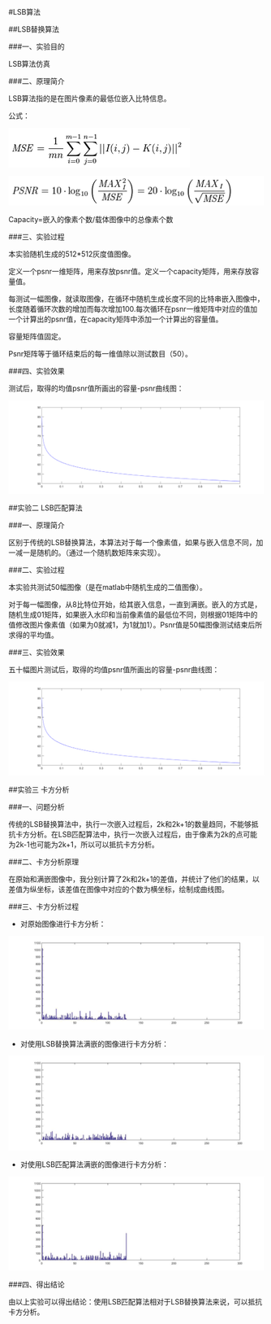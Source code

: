 #LSB算法

##LSB替换算法

###一、实验目的

LSB算法仿真

###二、原理简介

LSB算法指的是在图片像素的最低位嵌入比特信息。

公式：

![img](img\1.png) 

![img](img\2.png) 

Capacity=嵌入的像素个数/载体图像中的总像素个数

###三、实验过程

本实验随机生成的512*512灰度值图像。

定义一个psnr一维矩阵，用来存放psnr值。定义一个capacity矩阵，用来存放容量值。

每测试一幅图像，就读取图像，在循环中随机生成长度不同的比特串嵌入图像中，长度随着循环次数的增加而每次增加100.每次循环在psnr一维矩阵中对应的值加一个计算出的psnr值，在capacity矩阵中添加一个计算出的容量值。

容量矩阵值固定。

Psnr矩阵等于循环结束后的每一维值除以测试数目（50）。

###四、实验效果

测试后，取得的均值psnr值所画出的容量-psnr曲线图：

![img](img\3.png) 

 

 

##实验二 LSB匹配算法

###一、原理简介

区别于传统的LSB替换算法，本算法对于每一个像素值，如果与嵌入信息不同，加一减一是随机的。（通过一个随机数矩阵来实现）。

###二、实验过程

本实验共测试50幅图像（是在matlab中随机生成的二值图像）。

对于每一幅图像，从8比特位开始，给其嵌入信息，一直到满嵌。嵌入的方式是，随机生成01矩阵，如果嵌入水印和当前像素值的最低位不同，则根据01矩阵中的值修改图片像素值（如果为0就减1，为1就加1）。Psnr值是50幅图像测试结束后所求得的平均值。

###三、实验效果

五十幅图片测试后，取得的均值psnr值所画出的容量-psnr曲线图：

![img](img\3.png)

##实验三 卡方分析

###一、问题分析

传统的LSB替换算法中，执行一次嵌入过程后，2k和2k+1的数量趋同，不能够抵抗卡方分析。在LSB匹配算法中，执行一次嵌入过程后，由于像素为2k的点可能为2k-1也可能为2k+1，所以可以抵抗卡方分析。

###二、卡方分析原理

在原始和满嵌图像中，我分别计算了2k和2k+1的差值，并统计了他们的结果，以差值为纵坐标，该差值在图像中对应的个数为横坐标，绘制成曲线图。

###三、卡方分析过程

* 对原始图像进行卡方分析：

![img](img\5.png)

* 对使用LSB替换算法满嵌的图像进行卡方分析：

![img](img\6.png)

* 对使用LSB匹配算法满嵌的图像进行卡方分析：

![img](img\7.png) 

###四、得出结论

由以上实验可以得出结论：使用LSB匹配算法相对于LSB替换算法来说，可以抵抗卡方分析。